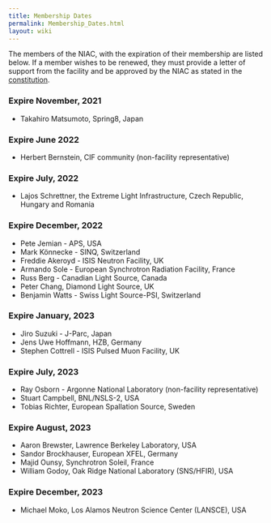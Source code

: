 ```yaml
---
title: Membership Dates
permalink: Membership_Dates.html
layout: wiki
---
```


The members of the NIAC, with the expiration of their membership are
listed below. If a member wishes to be renewed, they must provide a
letter of support from the facility and be approved by the NIAC as
stated in the [constitution](NIAC.html "wikilink").


### Expire November, 2021

-   Takahiro Matsumoto, Spring8, Japan

### Expire June 2022

-   Herbert Bernstein, CIF community (non-facility representative)

### Expire July, 2022

-   Lajos Schrettner, the Extreme Light Infrastructure, Czech Republic, Hungary and Romania

### Expire December, 2022

-   Pete Jemian - APS, USA
-   Mark Könnecke - SINQ, Switzerland
-   Freddie Akeroyd - ISIS Neutron Facility, UK
-   Armando Sole - European Synchrotron Radiation Facility, France
-   Russ Berg - Canadian Light Source, Canada
-   Peter Chang, Diamond Light Source, UK
-   Benjamin Watts - Swiss Light Source-PSI, Switzerland

### Expire January, 2023
-   Jiro Suzuki - J-Parc, Japan
-   Jens Uwe Hoffmann, HZB, Germany
-   Stephen Cottrell - ISIS Pulsed Muon Facility, UK

### Expire July, 2023
-   Ray Osborn - Argonne National Laboratory (non-facility representative)
-   Stuart Campbell, BNL/NSLS-2, USA
-   Tobias Richter, European Spallation Source, Sweden

### Expire August, 2023
-   Aaron Brewster, Lawrence Berkeley Laboratory, USA
-   Sandor Brockhauser, European XFEL, Germany
-   Majid Ounsy, Synchrotron Soleil, France
-   William Godoy, Oak Ridge National Laboratory (SNS/HFIR), USA

### Expire December, 2023
-   Michael Moko, Los Alamos Neutron Science Center (LANSCE), USA





